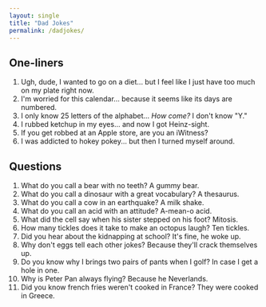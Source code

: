 ```yaml
---
layout: single
title: "Dad Jokes"
permalink: /dadjokes/
---
```


## One-liners

1. Ugh, dude, I wanted to go on a diet... but I feel like I just have too much on my plate right
   now.
2. I'm worried for this calendar... because it seems like its days are numbered.
3. I only know 25 letters of the alphabet... *How come?* I don't know "Y."
4. I rubbed ketchup in my eyes... and now I got Heinz-sight.
5. If you get robbed at an Apple store, are you an iWitness?
6. I was addicted to hokey pokey... but then I turned myself around.

## Questions

1. What do you call a bear with no teeth? A gummy bear.
2. What do you call a dinosaur with a great vocabulary? A thesaurus.
3. What do you call a cow in an earthquake? A milk shake.
4. What do you call an acid with an attitude? A-mean-o acid.
5. What did the cell say when his sister stepped on his foot? Mitosis.
6. How many tickles does it take to make an octopus laugh? Ten tickles.
7. Did you hear about the kidnapping at school? It's fine, he woke up.
8. Why don't eggs tell each other jokes? Because they'll crack themselves up.
9. Do you know why I brings two pairs of pants when I golf? In case I get a hole in one.
10. Why is Peter Pan always flying? Because he Neverlands.
11. Did you know french fries weren't cooked in France? They were cooked in Greece.
